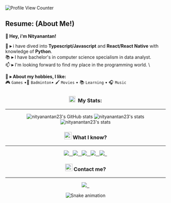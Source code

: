 ![Profile View Counter](https://komarev.com/ghpvc/?username=nityanantan23&color=red)

## Resume: (About Me!)

**👋 Hey, i'm Nityanantan!**

🌱 **▸** i have dived into **Typescript/Javascript** and **React/React Native** with knowledge of **Python**. \
📚 **▸** I have bachelor's in computer science specialism in data analyst. \
📫 **▸** I'm looking forward to find my place in the programming world. \

👾 **▸ About my hobbies, I like:** \
🎮 `Games` •🏸 `Badminton`• 🖌️ `Movies` • 📚 `Learning` • 🎧 `Music` 

##

</div>

###

<div align="center">

### <a href="https://emoji.gg/emoji/3716-blurple-github"><img src="https://cdn3.emoji.gg/emojis/3716-blurple-github.png" width="20px" height="20px" alt="BlurpleGithub-emoji"></a>&#160; My Stats:
---

![nityanantan23's GitHub stats](https://github-readme-stats.vercel.app/api?username=nityanantan23&show_icons=true&count_private=true&include_all_commits=true&theme=codeSTACKr&title_color=71f7f1&icon_color=71f7f1&border_color=0d1017&bg_color=0e1118)
![nityanantan23's stats](https://github-readme-stats.vercel.app/api/top-langs/?username=nityanantan23&layout=compact&langs_count=7&theme=codeSTACKr&title_color=71f7f1&icon_color=71f7f1&border_color=0e1118&bg_color=0e1118)
![nityanantan23's stats](https://github-readme-streak-stats.herokuapp.com/?user=nityanantan23&theme=dark&ring=71f7f1&currStreakNum=ffffff&hide_border=true&background=0E1118)
### <a href="https://emoji.gg/emoji/8388-moyaimad"><img src="https://cdn3.emoji.gg/emojis/8388-moyaimad.png" width="23px" height="23px" alt="Moyaimad"></a> What I know?
---
<a href="https://github.com/alexandresanlim/Badges4-README.md-Profile"><img src="https://img.shields.io/badge/Python-FFD43B?style=for-the-badge&logo=python&logoColor=blue">&nbsp;&nbsp;
<a href="https://github.com/alexandresanlim/Badges4-README.md-Profile"><img src="https://img.shields.io/badge/TypeScript-007ACC?style=for-the-badge&logo=typescript&logoColor=white">&nbsp;&nbsp;
<a href="https://github.com/alexandresanlim/Badges4-README.md-Profile"><img src="https://img.shields.io/badge/Selenium-43B02A?style=for-the-badge&logo=Selenium&logoColor=white">&nbsp;&nbsp;
<a href="https://github.com/alexandresanlim/Badges4-README.md-Profile"><img src="https://img.shields.io/badge/GIT-E44C30?style=for-the-badge&logo=git&logoColor=white">&nbsp;&nbsp;
<a href="https://github.com/alexandresanlim/Badges4-README.md-Profile"><img src="https://img.shields.io/badge/VSCode-0078D4?style=for-the-badge&logo=visual%20studio%20code&logoColor=white">&nbsp;&nbsp;

### <a href="https://emoji.gg/emoji/2495-smsmessage"><img src="https://cdn3.emoji.gg/emojis/2495-smsmessage.png" width="23px" height="23px" alt="SMSMessage"></a> Contact me?
---
<a href="https://www.linkedin.com/in/nityanantan-balakrishnan-abb857170/"><img src="https://img.shields.io/badge/LinkedIn-0077B5?style=for-the-badge&logo=linkedin&logoColor=white">&nbsp;&nbsp;</a>

![Snake animation](https://github.com/nityanantan23/nityanantan23/blob/output/github-contribution-grid-snake.svg)

</div>
